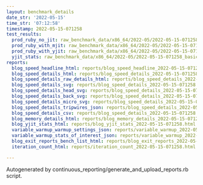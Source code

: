 ```yaml
---
layout: benchmark_details
date_str: '2022-05-15'
time_str: '07:12:58'
timestamp: 2022-05-15-071258
test_results:
  prod_ruby_no_jit: raw_benchmark_data/x86_64/2022-05/2022-05-15-071258_basic_benchmark_prod_ruby_no_jit.json
  prod_ruby_with_mjit: raw_benchmark_data/x86_64/2022-05/2022-05-15-071258_basic_benchmark_prod_ruby_with_mjit.json
  prod_ruby_with_yjit: raw_benchmark_data/x86_64/2022-05/2022-05-15-071258_basic_benchmark_prod_ruby_with_yjit.json
  yjit_stats: raw_benchmark_data/x86_64/2022-05/2022-05-15-071258_basic_benchmark_yjit_stats.json
reports:
  blog_speed_headline_html: reports/blog_speed_headline_2022-05-15-071258.html
  blog_speed_details_html: reports/blog_speed_details_2022-05-15-071258.html
  blog_speed_details_raw_details_html: reports/blog_speed_details_2022-05-15-071258.raw_details.html
  blog_speed_details_svg: reports/blog_speed_details_2022-05-15-071258.svg
  blog_speed_details_head_svg: reports/blog_speed_details_2022-05-15-071258.head.svg
  blog_speed_details_back_svg: reports/blog_speed_details_2022-05-15-071258.back.svg
  blog_speed_details_micro_svg: reports/blog_speed_details_2022-05-15-071258.micro.svg
  blog_speed_details_tripwires_json: reports/blog_speed_details_2022-05-15-071258.tripwires.json
  blog_speed_details_csv: reports/blog_speed_details_2022-05-15-071258.csv
  blog_memory_details_html: reports/blog_memory_details_2022-05-15-071258.html
  blog_yjit_stats_html: reports/blog_yjit_stats_2022-05-15-071258.html
  variable_warmup_warmup_settings_json: reports/variable_warmup_2022-05-15-071258.warmup_settings.json
  variable_warmup_stats_of_interest_json: reports/variable_warmup_2022-05-15-071258.stats_of_interest.json
  blog_exit_reports_bench_list_html: reports/blog_exit_reports_2022-05-15-071258.bench_list.html
  iteration_count_html: reports/iteration_count_2022-05-15-071258.html

---
```

Autogenerated by continuous_reporting/generate_and_upload_reports.rb script.
